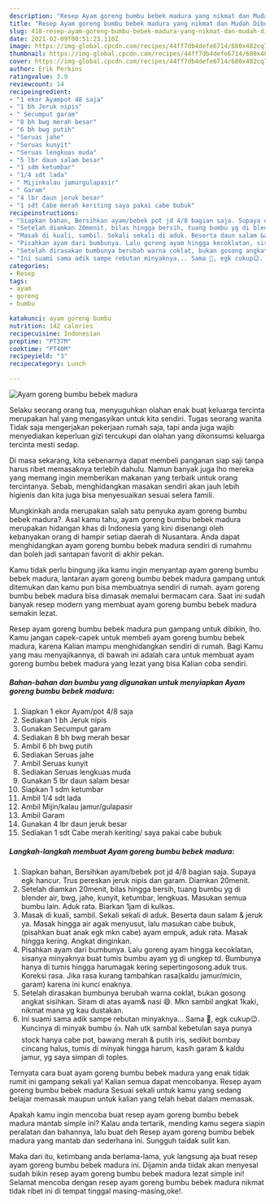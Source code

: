 ```yaml
---
description: "Resep Ayam goreng bumbu bebek madura yang nikmat dan Mudah Dibuat"
title: "Resep Ayam goreng bumbu bebek madura yang nikmat dan Mudah Dibuat"
slug: 418-resep-ayam-goreng-bumbu-bebek-madura-yang-nikmat-dan-mudah-dibuat
date: 2021-02-09T00:51:23.110Z
image: https://img-global.cpcdn.com/recipes/44ff7db4defe6714/680x482cq70/ayam-goreng-bumbu-bebek-madura-foto-resep-utama.jpg
thumbnail: https://img-global.cpcdn.com/recipes/44ff7db4defe6714/680x482cq70/ayam-goreng-bumbu-bebek-madura-foto-resep-utama.jpg
cover: https://img-global.cpcdn.com/recipes/44ff7db4defe6714/680x482cq70/ayam-goreng-bumbu-bebek-madura-foto-resep-utama.jpg
author: Erik Perkins
ratingvalue: 3.9
reviewcount: 14
recipeingredient:
- "1 ekor Ayampot 48 saja"
- "1 bh Jeruk nipis"
- " Secumput garam"
- "8 bh bwg merah besar"
- "6 bh bwg putih"
- "Seruas jahe"
- "Seruas kunyit"
- "Seruas lengkuas muda"
- "5 lbr daun salam besar"
- "1 sdm ketumbar"
- "1/4 sdt lada"
- " Mijinkalau jamurgulapasir"
- " Garam"
- "4 lbr daun jeruk besar"
- "1 sdt Cabe merah keriting saya pakai cabe bubuk"
recipeinstructions:
- "Siapkan bahan, Bersihkan ayam/bebek pot jd 4/8 bagian saja. Supaya egk hancur. Trus pereskan jeruk nipis dan garam. Diamkan 20menit."
- "Setelah diamkan 20menit, bilas hingga bersih, tuang bumbu yg di blender air, bwg, jahe, kunyit, ketumbar, lengkuas. Masukan semua bumbu lain. Aduk rata. Biarkan 1jam di kulkas."
- "Masak di kuali, sambil. Sekali sekali di aduk. Beserta daun salam &amp; jeruk ya. Masak hingga air agak menyusut, lalu masukan cabe bubuk, (pisahkan buat anak egk mkn cabe) ayam empuk, aduk rata. Masak hingga kering. Angkat dinginkan."
- "Pisahkan ayam dari bumbunya. Lalu goreng ayam hingga kecoklatan, sisanya minyaknya buat tumis bumbu ayam yg di ungkep td. Bumbunya hanya di tumis hingga harumagak kering sepertingosong.aduk trus. Koreksi rasa. Jika rasa kurang tambahkan rasa(kaldu jamur/micin, garam) karena ini kunci enaknya."
- "Setelah dirasakan bumbunya berubah warna coklat, bukan gosong angkat sisihkan. Siram di atas ayam&amp; nasi 😄. Mkn sambil angkat 1kaki, nikmat mana yg kau dustakan."
- "Ini suami sama adik sampe rebutan minyaknya... Sama 🍚, egk cukup😉. Kuncinya di minyak bumbu 👍. Nah utk sambal kebetulan saya punya stock hanya cabe pot, bawang merah &amp; putih iris, sedikit bombay cincang halus, tumis di minyak hingga harum, kasih garam &amp; kaldu jamur, yg saya simpan di toples."
categories:
- Resep
tags:
- ayam
- goreng
- bumbu

katakunci: ayam goreng bumbu 
nutrition: 142 calories
recipecuisine: Indonesian
preptime: "PT37M"
cooktime: "PT40M"
recipeyield: "3"
recipecategory: Lunch

---
```



![Ayam goreng bumbu bebek madura](https://img-global.cpcdn.com/recipes/44ff7db4defe6714/680x482cq70/ayam-goreng-bumbu-bebek-madura-foto-resep-utama.jpg)

Selaku seorang orang tua, menyuguhkan olahan enak buat keluarga tercinta merupakan hal yang mengasyikan untuk kita sendiri. Tugas seorang  wanita Tidak saja mengerjakan pekerjaan rumah saja, tapi anda juga wajib menyediakan keperluan gizi tercukupi dan olahan yang dikonsumsi keluarga tercinta mesti sedap.

Di masa  sekarang, kita sebenarnya dapat membeli panganan siap saji tanpa harus ribet memasaknya terlebih dahulu. Namun banyak juga lho mereka yang memang ingin memberikan makanan yang terbaik untuk orang tercintanya. Sebab, menghidangkan masakan sendiri akan jauh lebih higienis dan kita juga bisa menyesuaikan sesuai selera famili. 



Mungkinkah anda merupakan salah satu penyuka ayam goreng bumbu bebek madura?. Asal kamu tahu, ayam goreng bumbu bebek madura merupakan hidangan khas di Indonesia yang kini disenangi oleh kebanyakan orang di hampir setiap daerah di Nusantara. Anda dapat menghidangkan ayam goreng bumbu bebek madura sendiri di rumahmu dan boleh jadi santapan favorit di akhir pekan.

Kamu tidak perlu bingung jika kamu ingin menyantap ayam goreng bumbu bebek madura, lantaran ayam goreng bumbu bebek madura gampang untuk ditemukan dan kamu pun bisa membuatnya sendiri di rumah. ayam goreng bumbu bebek madura bisa dimasak memalui bermacam cara. Saat ini sudah banyak resep modern yang membuat ayam goreng bumbu bebek madura semakin lezat.

Resep ayam goreng bumbu bebek madura pun gampang untuk dibikin, lho. Kamu jangan capek-capek untuk membeli ayam goreng bumbu bebek madura, karena Kalian mampu menghidangkan sendiri di rumah. Bagi Kamu yang mau menyajikannya, di bawah ini adalah cara untuk membuat ayam goreng bumbu bebek madura yang lezat yang bisa Kalian coba sendiri.

<!--inarticleads1-->

##### Bahan-bahan dan bumbu yang digunakan untuk menyiapkan Ayam goreng bumbu bebek madura:

1. Siapkan 1 ekor Ayam/pot 4/8 saja
1. Sediakan 1 bh Jeruk nipis
1. Gunakan  Secumput garam
1. Sediakan 8 bh bwg merah besar
1. Ambil 6 bh bwg putih
1. Sediakan Seruas jahe
1. Ambil Seruas kunyit
1. Sediakan Seruas lengkuas muda
1. Gunakan 5 lbr daun salam besar
1. Siapkan 1 sdm ketumbar
1. Ambil 1/4 sdt lada
1. Ambil  Mijin/kalau jamur/gulapasir
1. Ambil  Garam
1. Gunakan 4 lbr daun jeruk besar
1. Sediakan 1 sdt Cabe merah keriting/ saya pakai cabe bubuk




<!--inarticleads2-->

##### Langkah-langkah membuat Ayam goreng bumbu bebek madura:

1. Siapkan bahan, Bersihkan ayam/bebek pot jd 4/8 bagian saja. Supaya egk hancur. Trus pereskan jeruk nipis dan garam. Diamkan 20menit.
1. Setelah diamkan 20menit, bilas hingga bersih, tuang bumbu yg di blender air, bwg, jahe, kunyit, ketumbar, lengkuas. Masukan semua bumbu lain. Aduk rata. Biarkan 1jam di kulkas.
1. Masak di kuali, sambil. Sekali sekali di aduk. Beserta daun salam &amp; jeruk ya. Masak hingga air agak menyusut, lalu masukan cabe bubuk, (pisahkan buat anak egk mkn cabe) ayam empuk, aduk rata. Masak hingga kering. Angkat dinginkan.
1. Pisahkan ayam dari bumbunya. Lalu goreng ayam hingga kecoklatan, sisanya minyaknya buat tumis bumbu ayam yg di ungkep td. Bumbunya hanya di tumis hingga harumagak kering sepertingosong.aduk trus. Koreksi rasa. Jika rasa kurang tambahkan rasa(kaldu jamur/micin, garam) karena ini kunci enaknya.
1. Setelah dirasakan bumbunya berubah warna coklat, bukan gosong angkat sisihkan. Siram di atas ayam&amp; nasi 😄. Mkn sambil angkat 1kaki, nikmat mana yg kau dustakan.
1. Ini suami sama adik sampe rebutan minyaknya... Sama 🍚, egk cukup😉. Kuncinya di minyak bumbu 👍. Nah utk sambal kebetulan saya punya stock hanya cabe pot, bawang merah &amp; putih iris, sedikit bombay cincang halus, tumis di minyak hingga harum, kasih garam &amp; kaldu jamur, yg saya simpan di toples.




Ternyata cara buat ayam goreng bumbu bebek madura yang enak tidak rumit ini gampang sekali ya! Kalian semua dapat mencobanya. Resep ayam goreng bumbu bebek madura Sesuai sekali untuk kamu yang sedang belajar memasak maupun untuk kalian yang telah hebat dalam memasak.

Apakah kamu ingin mencoba buat resep ayam goreng bumbu bebek madura mantab simple ini? Kalau anda tertarik, mending kamu segera siapin peralatan dan bahannya, lalu buat deh Resep ayam goreng bumbu bebek madura yang mantab dan sederhana ini. Sungguh taidak sulit kan. 

Maka dari itu, ketimbang anda berlama-lama, yuk langsung aja buat resep ayam goreng bumbu bebek madura ini. Dijamin anda tiidak akan menyesal sudah bikin resep ayam goreng bumbu bebek madura lezat simple ini! Selamat mencoba dengan resep ayam goreng bumbu bebek madura nikmat tidak ribet ini di tempat tinggal masing-masing,oke!.

